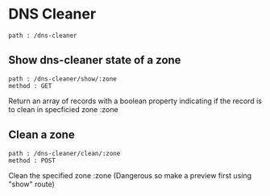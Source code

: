 # DNS Cleaner

    path : /dns-cleaner

## Show dns-cleaner state of a zone

    path : /dns-cleaner/show/:zone
    method : GET

Return an array of records with a boolean property indicating if the record is to clean in specficied zone :zone

## Clean a zone

    path : /dns-cleaner/clean/:zone
    method : POST

Clean the specified zone :zone (Dangerous so make a preview first using "show" route)
